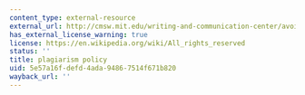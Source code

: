 ```yaml
---
content_type: external-resource
external_url: http://cmsw.mit.edu/writing-and-communication-center/avoiding-plagiarism/
has_external_license_warning: true
license: https://en.wikipedia.org/wiki/All_rights_reserved
status: ''
title: plagiarism policy
uid: 5e57a16f-defd-4ada-9486-7514f671b820
wayback_url: ''
---
```

